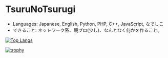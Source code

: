 # TsuruNoTsurugi

* Languages: Japanese, English, Python, PHP, C++, JavaScript, なでしこ
* できること: ネットワーク系、競プロ(少し)、なんとなく何かを作ること。

[![Top Langs](https://github-readme-stats.vercel.app/api/top-langs/?username=TsuruNoTsurugi&theme=dark
)](https://github.com/anuraghazra/github-readme-stats)

[![trophy](https://github-profile-trophy.vercel.app/?username=TsuruNoTsurugi&theme=onedark&column=7)](https://github.com/ryo-ma/github-profile-trophy)
